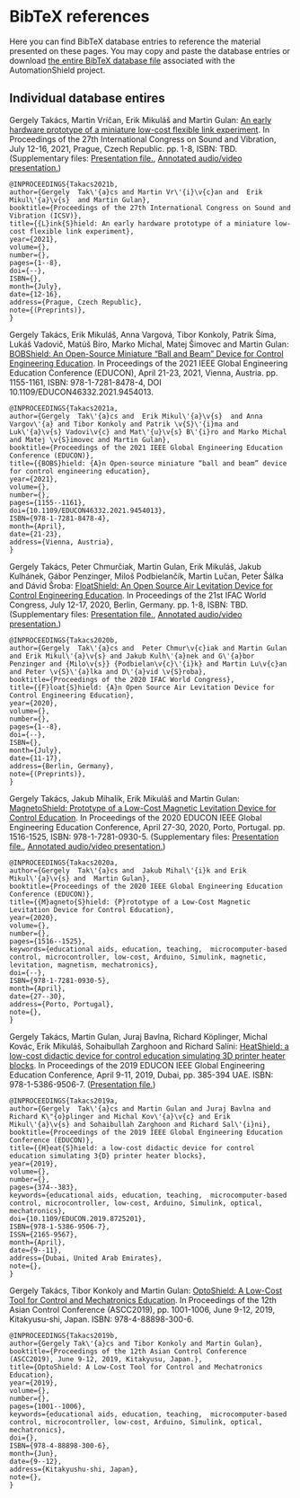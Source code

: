 # BibTeX references

Here you can find BibTeX database entries to reference the material presented on these pages. You may copy and paste the database entries or download [the entire BibTeX database file](https://github.com/gergelytakacs/AutomationShield/wiki/bib/automationshield_publications.bib) associated with the AutomationShield project.

## Individual database entires

Gergely Takács, Martin Vríčan, Erik Mikuláš and Martin Gulan: [An early hardware prototype of a miniature low-cost flexible link experiment](https://github.com/gergelytakacs/AutomationShield/wiki/pdf/Takacs2021b.pdf). In Proceedings of the 27th International Congress on Sound and Vibration, July 12-16, 2021, Prague, Czech Republic. pp. 1-8, ISBN: TBD. (Supplementary files: [Presentation file.](https://github.com/gergelytakacs/AutomationShield/wiki/pdf/Takacs2021b_Presentation.pdf), [Annotated audio/video presentation.](https://youtu.be/UZ5W5xjafzA))  
```
@INPROCEEDINGS{Takacs2021b,
author={Gergely  Tak\'{a}cs and Martin Vr\'{i}\v{c}an and  Erik Mikul\'{a}\v{s}  and Martin Gulan},
booktitle={Proceedings of the 27th International Congress on Sound and Vibration (ICSV)},
title={{L}ink{S}hield: An early hardware prototype of a miniature low-cost flexible link experiment},
year={2021},
volume={},
number={},
pages={1--8},
doi={--},
ISBN={},
month={July},
date={12-16},
address={Prague, Czech Republic},
note={(Preprints)},
}

```

Gergely Takács, Erik Mikuláš, Anna Vargová, Tibor Konkoly, Patrik Šíma, Lukáš Vadovič, Matúš Bíro, Marko Michal, Matej Šimovec and Martin Gulan: [BOBShield: An Open-Source Miniature “Ball and Beam” Device for Control Engineering Education](https://github.com/gergelytakacs/AutomationShield/wiki/pdf/Takacs2021a.pdf). In Proceedings of the 2021 IEEE Global Engineering Education Conference (EDUCON), April 21-23, 2021, Vienna, Austria. pp. 1155-1161, ISBN: 978-1-7281-8478-4, DOI 10.1109/EDUCON46332.2021.9454013. 

```
@INPROCEEDINGS{Takacs2021a,
author={Gergely  Tak\'{a}cs and  Erik Mikul\'{a}\v{s}  and Anna Vargov\'{a} and Tibor Konkoly and Patrik \v{S}\'{i}ma and Luk\'{a}\v{s} Vadovi\v{c} and Mat\'{u}\v{s} B\'{i}ro and Marko Michal and Matej \v{S}imovec and Martin Gulan},
booktitle={Proceedings of the 2021 IEEE Global Engineering Education Conference (EDUCON)},
title={{BOBS}hield: {A}n Open-source miniature “ball and beam” device for control engineering education},
year={2021},
volume={},
number={},
pages={1155--1161},
doi={10.1109/EDUCON46332.2021.9454013},
ISBN={978-1-7281-8478-4},
month={April},
date={21-23},
address={Vienna, Austria},
}
```

Gergely Takács, Peter Chmurčiak, Martin Gulan, Erik Mikuláš, Jakub Kulhánek, Gábor Penzinger, Miloš Podbielančík, Martin Lučan, Peter Šálka and Dávid Šroba: [FloatShield: An Open Source Air Levitation Device for Control Engineering Education](https://github.com/gergelytakacs/AutomationShield/wiki/pdf/Takacs2020a.pdf). In Proceedings of the 21st IFAC World Congress, July 12-17, 2020, Berlin, Germany. pp. 1-8, ISBN: TBD. (Supplementary files: [Presentation file.](https://github.com/gergelytakacs/AutomationShield/wiki/pdf/Takacs2020a_Presentation.pdf), [Annotated audio/video presentation.](https://www.youtube.com/watch?v=gAduArWW5Tk))  

```
@INPROCEEDINGS{Takacs2020b,
author={Gergely  Tak\'{a}cs and  Peter Chmur\v{c}iak and Martin Gulan and Erik Mikul\'{a}\v{s} and Jakub Kulh\'{a}nek and G\'{a}bor Penzinger and {Milo\v{s}} {Podbielan\v{c}\'{i}k} and Martin Lu\v{c}an and Peter \v{S}\'{a}lka and D\'{a}vid \v{S}roba},
booktitle={Proceedings of the 2020 IFAC World Congress},
title={{F}loat{S}hield: {A}n Open Source Air Levitation Device for Control Engineering Education},
year={2020},
volume={},
number={},
pages={1--8},
doi={--},
ISBN={},
month={July},
date={11-17},
address={Berlin, Germany},
note={(Preprints)},
}
```

Gergely Takács, Jakub Mihalík, Erik Mikuláš and Martin Gulan: [MagnetoShield: Prototype of a Low-Cost Magnetic Levitation Device for Control Education](https://github.com/gergelytakacs/AutomationShield/wiki/pdf/Takacs2020b.pdf). In Proceedings of the 2020 EDUCON IEEE Global Engineering Education Conference, April 27-30, 2020, Porto, Portugal. pp. 1516-1525, ISBN: 978-1-7281-0930-5. (Supplementary files: [Presentation file.](https://github.com/gergelytakacs/AutomationShield/wiki/pdf/Takacs2020b_Presentation.pdf), [Annotated audio/video presentation.](https://www.youtube.com/watch?v=c4Z2vtgTjtg))  
```
@INPROCEEDINGS{Takacs2020a,
author={Gergely  Tak\'{a}cs and  Jakub Mihal\'{i}k and Erik Mikul\'{a}\v{s} and  Martin Gulan},
booktitle={Proceedings of the 2020 IEEE Global Engineering Education Conference (EDUCON)},
title={{M}agneto{S}hield: {P}rototype of a Low-Cost Magnetic Levitation Device for Control Education},
year={2020},
volume={},
number={},
pages={1516--1525},
keywords={educational aids, education, teaching,  microcomputer-based control, microcontroller, low-cost, Arduino, Simulink, magnetic, levitation, magnetism, mechatronics},
doi={--},
ISBN={978-1-7281-0930-5},
month={April},
date={27--30},
address={Porto, Portugal},
note={},
}
```

Gergely Takács, Martin Gulan, Juraj Bavlna, Richard Köplinger, Michal Kovác, Erik Mikuláš, Sohaibullah Zarghoon and Richard Salíni: [HeatShield: a low-cost didactic device for control education simulating 3D printer heater blocks](https://github.com/gergelytakacs/AutomationShield/wiki/pdf/Takacs2019a.pdf). In Proceedings of the 2019 EDUCON IEEE Global Engineering Education Conference, April 9-11, 2019, Dubai, pp. 385-394 UAE. ISBN: 978-1-5386-9506-7. ([Presentation file.](https://github.com/gergelytakacs/AutomationShield/wiki/pdf/Takacs2019a_Presentation.pdf)) 

```
@INPROCEEDINGS{Takacs2019a,
author={Gergely  Tak\'{a}cs and Martin Gulan and Juraj Bavlna and Richard K\"{o}plinger and Michal Kov\'{a}\v{c} and Erik Mikul\'{a}\v{s} and Sohaibullah Zarghoon and Richard Sal\'{i}ni},
booktitle={Proceedings of the 2019 IEEE Global Engineering Education Conference (EDUCON)},
title={{H}eat{S}hield: a low-cost didactic device for control education simulating 3{D} printer heater blocks},
year={2019},
volume={},
number={},
pages={374--383},
keywords={educational aids, education, teaching,  microcomputer-based control, microcontroller, low-cost, Arduino, Simulink, optical, mechatronics},
doi={10.1109/EDUCON.2019.8725201},
ISBN={978-1-5386-9506-7},
ISSN={2165-9567},
month={April},
date={9--11},
address={Dubai, United Arab Emirates},
note={},
}
```
Gergely Takács, Tibor Konkoly and Martin Gulan: [OptoShield: A Low-Cost Tool for Control and Mechatronics Education](https://github.com/gergelytakacs/AutomationShield/wiki/pdf/Takacs2019a.pdf). In Proceedings of the 12th Asian Control Conference (ASCC2019), pp. 1001-1006, June 9-12, 2019, Kitakyusu-shi, Japan. ISBN: 978-4-88898-300-6.

```
@INPROCEEDINGS{Takacs2019b,
author={Gergely Tak\'{a}cs and Tibor Konkoly and Martin Gulan},
booktitle={Proceedings of the 12th Asian Control Conference (ASCC2019), June 9-12, 2019, Kitakyusu, Japan.},
title={OptoShield: A Low-Cost Tool for Control and Mechatronics Education},
year={2019},
volume={},
number={},
pages={1001--1006},
keywords={educational aids, education, teaching,  microcomputer-based control, microcontroller, low-cost, Arduino, Simulink, optical, mechatronics},
doi={},
ISBN={978-4-88898-300-6},
month={Jun},
date={9--12},
address={Kitakyushu-shi, Japan},
note={},
}
```